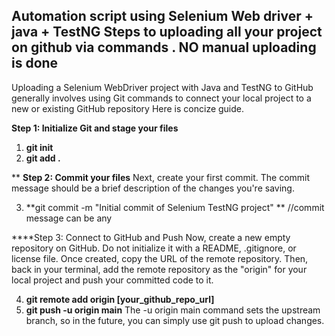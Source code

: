 Automation script using Selenium Web driver + java + TestNG
Steps to uploading all your project on github via commands . 
NO manual uploading is done
--------------------------------------------------------
Uploading a Selenium WebDriver project with Java and TestNG to GitHub generally involves using Git commands to connect your local project to a new or existing GitHub repository
Here is concize guide.

**Step 1: Initialize Git and stage your files**
1)  **git init**
2)  **git add .**

**
**Step 2: Commit your files**
Next, create your first commit. The commit message should be a brief description of the changes you're saving.

3) **git commit -m "Initial commit of Selenium TestNG project" **        //commit message can be any


****Step 3: Connect to GitHub and Push
Now, create a new empty repository on GitHub. Do not initialize it with a README, .gitignore, or license file. Once created, copy the URL of the remote repository. 
Then, back in your terminal, add the remote repository as the "origin" for your local project and push your committed code to it.

4)  **git remote add origin [your_github_repo_url]**
5)  **git push -u origin main**
The -u origin main command sets the upstream branch, so in the future, you can simply use git push to upload changes.



